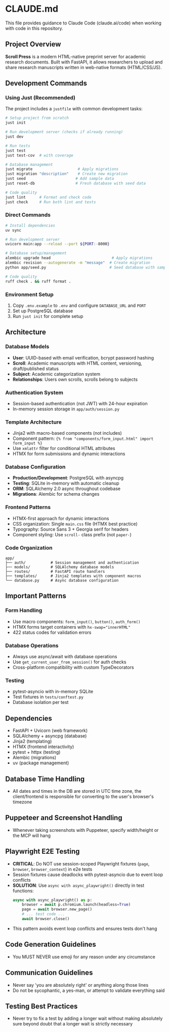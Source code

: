 # CLAUDE.md

This file provides guidance to Claude Code (claude.ai/code) when working with code in
this repository.

## Project Overview

**Scroll Press** is a modern HTML-native preprint server for
academic research documents. Built with FastAPI, it allows researchers to upload and
share research manuscripts written in web-native formats (HTML/CSS/JS).

## Development Commands

### Using Just (Recommended)
The project includes a `justfile` with common development tasks:

```bash
# Setup project from scratch
just init

# Run development server (checks if already running)
just dev

# Run tests
just test
just test-cov  # with coverage

# Database management
just migrate                    # Apply migrations
just migration "description"    # Create new migration
just seed                      # Add sample data
just reset-db                  # Fresh database with seed data

# Code quality
just lint      # Format and check code
just check     # Run both lint and tests
```

### Direct Commands
```bash
# Install dependencies
uv sync

# Run development server
uvicorn main:app --reload --port ${PORT:-8000}

# Database setup/management
alembic upgrade head                           # Apply migrations
alembic revision --autogenerate -m "message"  # Create migration
python app/seed.py                            # Seed database with sample data

# Code quality
ruff check . && ruff format .
```

### Environment Setup
1. Copy `.env.example` to `.env` and configure `DATABASE_URL` and `PORT`
2. Set up PostgreSQL database
3. Run `just init` for complete setup

## Architecture

### Database Models
- **User**: UUID-based with email verification, bcrypt password hashing
- **Scroll**: Academic manuscripts with HTML content, versioning, draft/published status
- **Subject**: Academic categorization system
- **Relationships**: Users own scrolls, scrolls belong to subjects

### Authentication System
- Session-based authentication (not JWT) with 24-hour expiration
- In-memory session storage in `app/auth/session.py`

### Template Architecture
- Jinja2 with macro-based components (not includes)
- Component pattern: `{% from "components/form_input.html" import form_input %}`
- Use `xmlattr` filter for conditional HTML attributes
- HTMX for form submissions and dynamic interactions

### Database Configuration
- **Production/Development**: PostgreSQL with asyncpg
- **Testing**: SQLite in-memory with automatic cleanup
- **ORM**: SQLAlchemy 2.0 async throughout codebase
- **Migrations**: Alembic for schema changes

### Frontend Patterns
- HTMX-first approach for dynamic interactions
- CSS organization: Single `main.css` file (HTMX best practice)
- Typography: Source Sans 3 + Georgia serif for headers
- Component styling: Use `scroll-` class prefix (not `paper-`)

### Code Organization
```
app/
├── auth/           # Session management and authentication
├── models/         # SQLAlchemy database models
├── routes/         # FastAPI route handlers
├── templates/      # Jinja2 templates with component macros
└── database.py     # Async database configuration
```

## Important Patterns

### Form Handling
- Use macro components: `form_input()`, `button()`, `auth_form()`
- HTMX forms target containers with `hx-swap="innerHTML"`
- 422 status codes for validation errors

### Database Operations
- Always use async/await with database operations
- Use `get_current_user_from_session()` for auth checks
- Cross-platform compatibility with custom TypeDecorators

### Testing
- pytest-asyncio with in-memory SQLite
- Test fixtures in `tests/conftest.py`
- Database isolation per test

## Dependencies
- FastAPI + Uvicorn (web framework)
- SQLAlchemy + asyncpg (database)
- Jinja2 (templating)
- HTMX (frontend interactivity)
- pytest + httpx (testing)
- Alembic (migrations)
- uv (package management)

## Database Time Handling
- All dates and times in the DB are stored in UTC time zone, the client/frontend is responsible for converting to the user's browser's timezone

## Puppeteer and Screenshot Handling
- Whenever taking screenshots with Puppeteer, specify width/height or the MCP will hang

## Playwright E2E Testing
- **CRITICAL**: Do NOT use session-scoped Playwright fixtures (`page`, `browser`, `browser_context`) in e2e tests
- Session fixtures cause deadlocks with pytest-asyncio due to event loop conflicts
- **SOLUTION**: Use `async with async_playwright()` directly in test functions:
  ```python
  async with async_playwright() as p:
      browser = await p.chromium.launch(headless=True)
      page = await browser.new_page()
      # ... test code ...
      await browser.close()
  ```
- This pattern avoids event loop conflicts and ensures tests don't hang

## Code Generation Guidelines
- You MUST NEVER use emoji for any reason under any circumstance

## Communication Guidelines
- Never say 'you are absolutely right' or anything along those lines
- Do not be sycophantic, a yes-man, or attempt to validate everything said

## Testing Best Practices
- Never try to fix a test by adding a longer wait without making absolutely sure beyond doubt that a longer wait is strictly necessary
